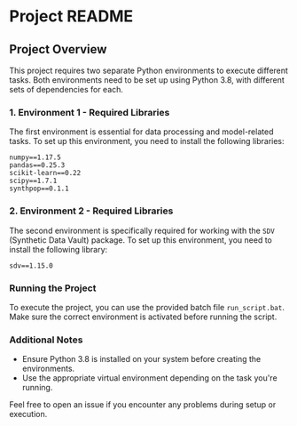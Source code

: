 
# Project README

## Project Overview
This project requires two separate Python environments to execute different tasks. Both environments need to be set up using Python 3.8, with different sets of dependencies for each.

### 1. Environment 1 - Required Libraries
The first environment is essential for data processing and model-related tasks. To set up this environment, you need to install the following libraries:

```
numpy==1.17.5
pandas==0.25.3
scikit-learn==0.22
scipy==1.7.1
synthpop==0.1.1
```

### 2. Environment 2 - Required Libraries
The second environment is specifically required for working with the `SDV` (Synthetic Data Vault) package. To set up this environment, you need to install the following library:

```
sdv==1.15.0
```

### Running the Project
To execute the project, you can use the provided batch file `run_script.bat`. Make sure the correct environment is activated before running the script.

### Additional Notes
- Ensure Python 3.8 is installed on your system before creating the environments.
- Use the appropriate virtual environment depending on the task you're running.

Feel free to open an issue if you encounter any problems during setup or execution.
